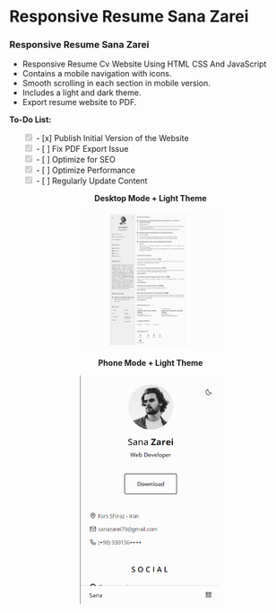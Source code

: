 # Responsive Resume Sana Zarei
### Responsive Resume Sana Zarei

- Responsive Resume Cv Website Using HTML CSS And JavaScript
- Contains a mobile navigation with icons.
- Smooth scrolling in each section in mobile version.
- Includes a light and dark theme.
- Export resume website to PDF.

**To-Do List:**
<ul style="list-style-type:none;">
    <li><input type="checkbox" checked disabled> - [x] Publish Initial Version of the Website </li>
    <li><input type="checkbox" checked disabled> - [ ] Fix PDF Export Issue </li>
    <li><input type="checkbox" checked disabled> - [ ] Optimize for SEO </li>
    <li><input type="checkbox" checked disabled> - [ ] Optimize Performance </li>
    <li><input type="checkbox" checked disabled> - [ ] Regularly Update Content </li>
</ul>

<p align="center">
  <strong>Desktop Mode + Light Theme</strong>
</p>
<p align="center">
  <img src="Screenshot/ScreenShot1.jpg" width="50%" alt="Desktop Mode + Light Theme">
</p>

<p align="center">
  <strong>Phone Mode + Light Theme</strong>
</p>
<p align="center">
  <img src="Screenshot/ScreenShot2.png" width="50%" alt="Phone Mode + Light Theme">
</p>
